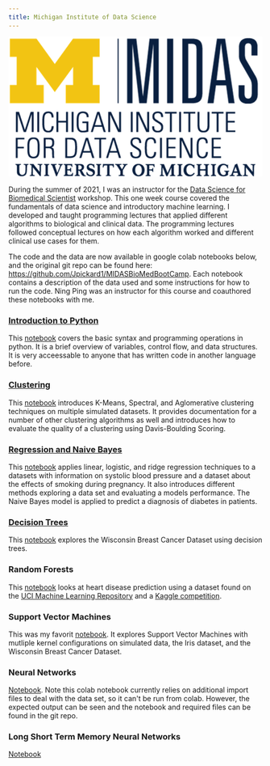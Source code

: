 ```yaml
---
title: Michigan Institute of Data Science
---
```

<p align="center">
  <img src="https://github.com/Jpickard1/jpickard1.github.io/blob/main/content/imgs/MIDAS%20logo.png?raw=true" alt="MIDAS logo" object-fit="fill"/>
</p>

During the summer of 2021, I was an instructor for the [Data Science for Biomedical Scientist](https://midas.umich.edu/data-science-for-biomedical-scientists/) workshop. This one week course covered the fundamentals of data science and introductory machine learning. I developed and taught programming lectures that applied different algorithms to biological and clinical data. The programming lectures followed conceptual lectures on how each algorithm worked and different clinical use cases for them.

The code and the data are now available in google colab notebooks below, and the original git repo can be found here: https://github.com/Jpickard1/MIDASBioMedBootCamp. Each notebook contains a description of the data used and some instructions for how to run the code. Ning Ping was an instructor for this course and coauthored these notebooks with me.

### [Introduction to Python](https://drive.google.com/file/d/1q35hXryQsIgfSSjxQGRR1RiIIQ053DCj/view?usp=sharing)

This [notebook](https://drive.google.com/file/d/1q35hXryQsIgfSSjxQGRR1RiIIQ053DCj/view?usp=sharing) covers the basic syntax and programming operations in python. It is a brief overview of variables, control flow, and data structures. It is very acceessable to anyone that has written code in another language before.

### [Clustering](https://drive.google.com/file/d/1O8ul-jx1XnM_MbPIchyS70SbtZz9b54A/view?usp=sharing)

This [notebook](https://drive.google.com/file/d/1O8ul-jx1XnM_MbPIchyS70SbtZz9b54A/view?usp=sharing) introduces K-Means, Spectral, and Aglomerative clustering techniques on multiple simulated datasets. It provides documentation for a number of other clustering algorithms as well and introduces how to evaluate the quality of a clustering using Davis-Boulding Scoring.

### [Regression and Naive Bayes](https://drive.google.com/file/d/1pW0dWgiDtyRJ2tjcXWl8F7MqUlm4kQW9/view?usp=sharing)

This [notebook](https://drive.google.com/file/d/1pW0dWgiDtyRJ2tjcXWl8F7MqUlm4kQW9/view?usp=sharing) applies linear, logistic, and ridge regression techniques to a datasets with information on systolic blood pressure and a dataset about the effects of smoking during pregnancy. It also introduces different methods exploring a data set and evaluating a models performance. The Naive Bayes model is applied to predict a diagnosis of diabetes in patients.

### [Decision Trees](https://drive.google.com/file/d/1O4I8vNNR6inoTpIkDw521ELJQ8mtCfat/view?usp=sharing)

This [notebook](https://drive.google.com/file/d/1O4I8vNNR6inoTpIkDw521ELJQ8mtCfat/view?usp=sharing) explores the Wisconsin Breast Cancer Dataset using decision trees.

### Random Forests

This [notebook](https://drive.google.com/file/d/1ucz5SvcncT3A9qWIBjOx8EPl4o1G0Zfy/view?usp=sharing) looks at heart disease prediction using a dataset found on the [UCI Machine Learning Repository](https://archive.ics.uci.edu/ml/datasets/heart%2BDisease) and a [Kaggle competition](https://www.kaggle.com/shahirzain/heart-disease-prediction).

### Support Vector Machines

This was my favorit [notebook](https://drive.google.com/file/d/1w_kQ0zBKiPyMsFZNLDhkiz1acR7YLM84/view?usp=sharing). It explores Support Vector Machines with mutliple kernel configurations on simulated data, the Iris dataset, and the Wisconsin Breast Cancer Dataset.

### Neural Networks

[Notebook](https://drive.google.com/file/d/1C9DwJtgmznNoGTZB8uupWbKjgD_5TQIq/view?usp=sharing). Note this colab notebook currently relies on additional import files to deal with the data set, so it can't be run from colab. However, the expected output can be seen and the notebook and required files can be found in the git repo.

### Long Short Term Memory Neural Networks

[Notebook](https://drive.google.com/file/d/1PAYOQCvOJzn4X4MgiuWOPW7dk4fbXBu1/view?usp=sharing)
